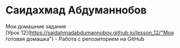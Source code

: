 # Саидахмад Абдуманнобов
Мои домашние задания   
[Урок 12](https://saidahmadabdumannobov.github.io/lesson_12/"Моя готовая домашка") - Работа с репозиторием на GitHub
